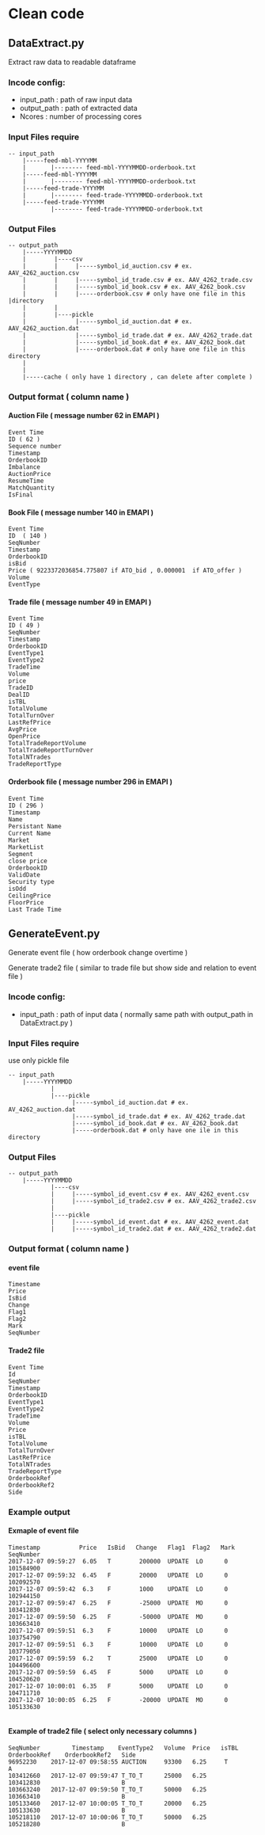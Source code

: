 # Clean code

## DataExtract\.py

Extract raw data to readable dataframe

### Incode config:

* input_path  : path of raw input data
* output_path : path of extracted data
* Ncores : number of processing cores

### Input Files require

```
-- input_path
    |-----feed-mbl-YYYYMM
    |       |-------- feed-mbl-YYYYMMDD-orderbook.txt
    |-----feed-mbl-YYYYMM
    |       |-------- feed-mbl-YYYYMMDD-orderbook.txt
    |-----feed-trade-YYYYMM
    |       |-------- feed-trade-YYYYMMDD-orderbook.txt
    |-----feed-trade-YYYYMM
            |-------- feed-trade-YYYYMMDD-orderbook.txt

```

### Output Files
```
-- output_path
    |-----YYYYMMDD
    |        |----csv
    |        |     |-----symbol_id_auction.csv # ex. AAV_4262_auction.csv 
    |        |     |-----symbol_id_trade.csv # ex. AAV_4262_trade.csv
    |        |     |-----symbol_id_book.csv # ex. AAV_4262_book.csv
    |        |     |-----orderbook.csv # only have one file in this |directory
    |        | 
    |        |----pickle
    |              |-----symbol_id_auction.dat # ex. AAV_4262_auction.dat
    |              |-----symbol_id_trade.dat # ex. AAV_4262_trade.dat
    |              |-----symbol_id_book.dat # ex. AAV_4262_book.dat
    |              |-----orderbook.dat # only have one file in this directory
    |
    |
    |-----cache ( only have 1 directory , can delete after complete )

```

### Output format ( column name )
#### Auction File ( message number 62 in EMAPI )
    Event Time     
    ID ( 62 )
    Sequence number 
    Timestamp
    OrderbookID
    Imbalance
    AuctionPrice
    ResumeTime
    MatchQuantity
    IsFinal
#### Book File ( message number 140 in EMAPI )
    Event Time     
    ID  ( 140 )
    SeqNumber
    Timestamp
    OrderbookID
    isBid
    Price ( 9223372036854.775807 if ATO_bid , 0.000001  if ATO_offer )
    Volume
    EventType
#### Trade file ( message number 49 in EMAPI )

    Event Time     
    ID ( 49 )
    SeqNumber
    Timestamp
    OrderbookID
    EventType1
    EventType2
    TradeTime
    Volume
    price
    TradeID
    DealID
    isTBL
    TotalVolume
    TotalTurnOver
    LastRefPrice
    AvgPrice
    OpenPrice
    TotalTradeReportVolume
    TotalTradeReportTurnOver
    TotalNTrades
    TradeReportType
#### Orderbook file ( message number 296 in EMAPI )
    Event Time     
    ID ( 296 )
    Timestamp
    Name
    Persistant Name
    Current Name
    Market
    MarketList
    Segment
    close price 
    OrderbookID
    ValidDate
    Security type
    isOdd
    CeilingPrice
    FloorPrice
    Last Trade Time

## GenerateEvent.py
Generate event file ( how orderbook change overtime )

Generate trade2 file ( similar to trade file but show side and relation to event file )

### Incode config:

* input_path  : path of input data ( normally same path with output_path in DataExtract.py )

### Input Files require
use only pickle file

```
-- input_path
    |-----YYYYMMDD
            | 
            |----pickle
                  |-----symbol_id_auction.dat # ex. AV_4262_auction.dat
                  |-----symbol_id_trade.dat # ex. AV_4262_trade.dat
                  |-----symbol_id_book.dat # ex. AV_4262_book.dat
                  |-----orderbook.dat # only have one ile in this directory

```

### Output Files
```
-- output_path
    |-----YYYYMMDD
            |----csv
            |     |-----symbol_id_event.csv # ex. AAV_4262_event.csv 
            |     |-----symbol_id_trade2.csv # ex. AAV_4262_trade2.csv
            | 
            |----pickle
            |     |-----symbol_id_event.dat # ex. AAV_4262_event.dat
            |     |-----symbol_id_trade2.dat # ex. AAV_4262_trade2.dat

```

### Output format ( column name )

#### event file
    Timestame
    Price
    IsBid
    Change  
    Flag1
    Flag2
    Mark
    SeqNumber

#### Trade2 file

    Event Time
    Id
    SeqNumber
    Timestamp
    OrderbookID
    EventType1
    EventType2
    TradeTime
    Volume
    Price
    isTBL
    TotalVolume
    TotalTurnOver
    LastRefPrice
    TotalNTrades
    TradeReportType
    OrderbookRef
    OrderbookRef2
    Side




### Example output
#### Exmaple of event file
```
Timestamp	        Price	IsBid	Change   Flag1	Flag2	Mark	SeqNumber
2017-12-07 09:59:27	 6.05	T	     200000	 UPDATE	 LO	     0	    101584900
2017-12-07 09:59:32	 6.45	F	     20000	 UPDATE	 LO	     0	    102092570
2017-12-07 09:59:42	 6.3 	F	     1000	 UPDATE	 LO	     0	    102944150
2017-12-07 09:59:47	 6.25	F	     -25000	 UPDATE	 MO	     0	    103412830
2017-12-07 09:59:50	 6.25	F	     -50000	 UPDATE	 MO	     0	    103663410
2017-12-07 09:59:51	 6.3	F	     10000	 UPDATE	 LO	     0	    103754790
2017-12-07 09:59:51	 6.3  	F	     10000	 UPDATE	 LO	     0	    103779050
2017-12-07 09:59:59	 6.2	T	     25000	 UPDATE	 LO	     0	    104496600
2017-12-07 09:59:59	 6.45	F	     5000	 UPDATE	 LO	     0	    104520620
2017-12-07 10:00:01	 6.35	F	     5000	 UPDATE	 LO	     0	    104711710
2017-12-07 10:00:05	 6.25	F	     -20000	 UPDATE	 MO	     0	    105133630
 
```
#### Example of trade2 file ( select only necessary columns )
```
SeqNumber	      Timestamp	   EventType2	Volume	Price	isTBL	OrderbookRef	OrderbookRef2	Side
96952230	2017-12-07 09:58:55	AUCTION  	93300	6.25	 T		                                 A
103412660	2017-12-07 09:59:47	T_TO_T  	25000	6.25		     103412830		                 B
103663240	2017-12-07 09:59:50	T_TO_T  	50000	6.25		     103663410		                 B
105133460	2017-12-07 10:00:05	T_TO_T  	20000	6.25		     105133630		                 B
105218110	2017-12-07 10:00:06	T_TO_T  	50000	6.25		     105218280		                 B

```

